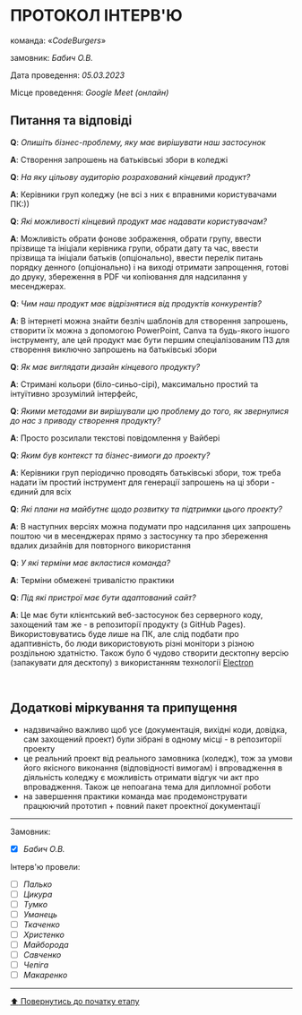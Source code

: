 # ПРОТОКОЛ ІНТЕРВ'Ю

команда: «*CodeBurgers*»

замовник:  *Бабич О.В.*

Дата проведення: *05.03.2023*

Місце проведення: *Google Meet (онлайн)*

## Питання та відповіді

**Q**: *Опишіть бізнес-проблему, яку має вирішувати наш застосунок*

**A**: Створення запрошень на батьківські збори в коледжі

**Q**: *На яку цільову аудиторію розрахований кінцевий продукт?*

**A**: Керівники груп коледжу (не всі з них є вправними користувачами ПК:)) 

**Q**: *Які можливості кінцевий продукт має надавати користувачам?*

**A**: Можливість обрати фонове зображення, обрати групу, ввести прізвище та ініціали керівника групи, обрати дату та час, ввести прізвища та ініціали батьків (опціонально), ввести перелік питань порядку денного (опціонально) і на виході отримати запрощення, готові до друку, збереження в PDF чи копіювання для надсилання у месенджерах.

**Q**: *Чим наш продукт має відрізнятися від продуктів конкурентів?*

**A**: В інтернеті можна знайти безліч шаблонів для створення запрошень, створити їх можна з допомогою PowerPoint, Canva та будь-якого іншого інструменту, але цей продукт має бути першим спеціалізованим ПЗ для створення виключно запрошень на батьківські збори 

**Q**: *Як має виглядати дизайн кінцевого продукту?*

**A**: Стримані кольори (біло-синьо-сірі), максимально простий та інтуїтивно зрозумілий інтерфейс, 

**Q**: *Якими методами ви вирішували цю проблему до того, як звернулися до нас з приводу створення продукту?*

**A**: Просто розсилали текстові повідомлення у Вайбері 

**Q**: *Яким був контекст та бізнес-вимоги до проекту?*

**A**: Керівники груп періодично проводять батьківські збори, тож треба надати їм простий інструмент для генерації запрошень на ці збори - єдиний для всіх 

**Q**: *Які плани на майбутнє щодо розвитку та підтримки цього проекту?*

**A**: В наступних версіях можна подумати про надсилання цих запрошень поштою чи в месенджерах прямо з застосунку та про збереження вдалих дизайнів для повторного використання

**Q**: *У які терміни має вкластися команда?*

**A**: Терміни обмежені тривалістю практики 

**Q**: *Під які пристрої має бути адаптований сайт?*

**A**: Це має бути клієнтський веб-застосунок без серверного коду, захощений там же - в репозиторії продукту (з GitHub Pages). Використовуватись буде лише на ПК, але слід подбати про адаптивність, бо люди використовують різні монітори з різною роздільною здатністю. Також було б чудово створити десктопну версію (запакувати для десктопу) з використанням технології [Electron](https://www.electronjs.org/ru/)

<br>

## Додаткові міркування та припущення
* надзвичайно важливо щоб усе (документація, вихідні коди, довідка, сам захощений проект) були зібрані в одному місці - в репозиторії проекту
* це реальний проект від реального замовника (коледж), тож за умови його якісного виконання (відповідності вимогам) і впровадження в діяльність коледжу є можливість отримати відгук чи акт про впровадження. Також це непоагана тема для дипломної роботи
* на завершення практики команда має продемонструвати працюючий прототип + повний пакет проектної документації

---
Замовник: 		
- [x] *Бабич О.В.*

Інтерв'ю провели:			

- [ ] *Палько*
- [ ] *Цикура*
- [ ] *Тумко*
- [ ] *Уманець*
- [ ] *Ткаченко*
- [ ] *Христенко*
- [ ] *Майборода*
- [ ] *Савченко* 
- [ ] *Чепіга*
- [ ] *Макаренко*

---
[:arrow_up: Повернутись до початку етапу](/docs/1.Envisioning/README.md)
